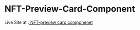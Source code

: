 # NFT-Preview-Card-Component <br>
Live Site at :<a href =" https://vidhant007.github.io/NFT-Preview-Card-Component/ " > NFT-preview card componenet</a>
